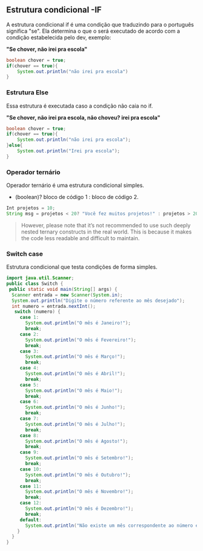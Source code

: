 ## Estrutura condicional -IF

A estrutura condicional if é uma condição que traduzindo para o português significa "se".
Ela determina o que o será executado de acordo com a condição estabelecida pelo dev, exemplo:

**"Se chover, não irei pra escola"**

```java
boolean chover = true;
if(chover == true){
    System.out.println("não irei pra escola")
}

```
### Estrutura Else

Essa estrutura é executada caso a condição não caia no if.

**"Se chover, não irei pra escola, não choveu? irei pra escola"**

```java
boolean chover = true;
if(chover == true){
    System.out.println("não irei pra escola");
}else{
    System.out.println("Irei pra escola");
}
```
### Operador ternário

Operador ternário é uma estrutura condicional simples.

- (boolean)? bloco de código 1 : bloco de código 2.

```java 
Int projetos = 10;
String msg = projetos < 20? "Você fez muitos projetos!" : projetos > 20? "Você fez poucos projetos";
```
> However, please note that it’s not recommended to use such deeply nested ternary constructs in the real world. This is because it makes the code less readable and difficult to maintain.

### Switch case

Estrutura condicional que testa condições de forma simples.

```java
import java.util.Scanner;
public class Switch {
 public static void main(String[] args) {
  Scanner entrada = new Scanner(System.in);
  System.out.println("Digite o número referente ao mês desejado");
  int numero = entrada.nextInt();
   switch (numero) {
     case 1:
       System.out.println("O mês é Janeiro!");
       break;
     case 2:
       System.out.println("O mês é Fevereiro!");
       break;
     case 3:
       System.out.println("O mês é Março!");
       break;
     case 4:
       System.out.println("O mês é Abril!");
       break;
     case 5:
       System.out.println("O mês é Maio!");
       break;
     case 6:
       System.out.println("O mês é Junho!");
       break;
     case 7:
       System.out.println("O mês é Julho!");
       break;
     case 8:
       System.out.println("O mês é Agosto!");
       break;
     case 9:
       System.out.println("O mês é Setembro!");
       break;
     case 10:
       System.out.println("O mês é Outubro!");
       break;
     case 11:
       System.out.println("O mês é Novembro!");
       break;
     case 12:
       System.out.println("O mês é Dezembro!");
       break;
     default:
       System.out.println("Não existe um mês correspondente ao número escolhido! Digite um número entre 1 a 12.");
    }
  }
}
```